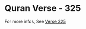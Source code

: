 # Quran Verse - 325 

For more infos, See [Verse 325](https://www.quranbookk.com/quran/search?q=325)